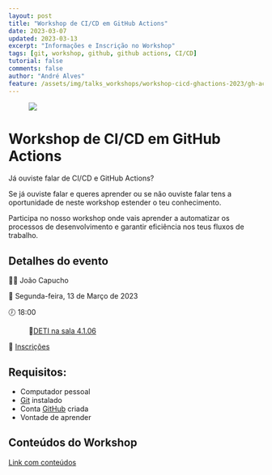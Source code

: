 ```yaml
---
layout: post
title: "Workshop de CI/CD em GitHub Actions"
date: 2023-03-07
updated: 2023-03-13
excerpt: "Informações e Inscrição no Workshop"
tags: [git, workshop, github, github actions, CI/CD]
tutorial: false
comments: false
author: "André Alves"
feature: /assets/img/talks_workshops/workshop-cicd-ghactions-2023/gh-actions-logo.png
---
```


<figure>
        <a href="/assets/img/talks_workshops/workshop-cicd-ghactions-2023/cicdws-masto.png"><img src="/assets/img/talks_workshops/workshop-cicd-ghactions-2023/cicdws-masto.png"></a>
</figure>


# Workshop de CI/CD em GitHub Actions

Já ouviste falar de CI/CD e GitHub Actions?

Se já ouviste falar e queres aprender ou se não ouviste falar tens a oportunidade de neste workshop estender o teu conhecimento.

Participa no nosso workshop onde vais aprender a automatizar os processos de desenvolvimento e garantir eficiência nos teus fluxos de trabalho.

## Detalhes do evento
👨‍💻 João Capucho

📆 Segunda-feira, 13 de Março de 2023

🕖 18:00

<figure>
        📍<a href="/assets/img/talks_workshops/workshop-cicd-ghactions-2023/4106.jpg">DETI na sala 4.1.06</a>
</figure>

📝 [Inscrições](https://bit.ly/glua-cicdws23)

## Requisitos:
- Computador pessoal
- [Git](https://git-scm.com/) instalado 
- Conta [GitHub](https://github.com/) criada
- Vontade de aprender

## Conteúdos do Workshop
[Link com conteúdos](https://jcapucho.github.io/github-actions-workshop/)

